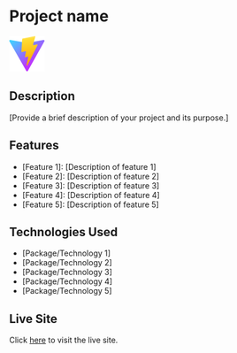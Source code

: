 <!-- TODO at project finishing time -->

# Project name

![Logo](./public/vite.svg)

## Description

[Provide a brief description of your project and its purpose.]

## Features

- [Feature 1]: [Description of feature 1]
- [Feature 2]: [Description of feature 2]
- [Feature 3]: [Description of feature 3]
- [Feature 4]: [Description of feature 4]
- [Feature 5]: [Description of feature 5]

## Technologies Used

- [Package/Technology 1]
- [Package/Technology 2]
- [Package/Technology 3]
- [Package/Technology 4]
- [Package/Technology 5]

## Live Site

Click [here](https://www.facebook.com/groups/phwebdevelopmentbatch7) to visit the live site.